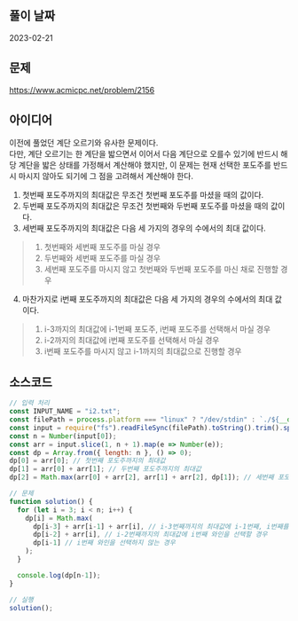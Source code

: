## 풀이 날짜
2023-02-21

## 문제
https://www.acmicpc.net/problem/2156

## 아이디어
이전에 풀었던 계단 오르기와 유사한 문제이다.  
다만, 계단 오르기는 한 계단을 밟으면서 이어서 다음 계단으로 오를수 있기에 반드시 해당 계단을 밟은 상태를 가정해서 계산해야 했지만, 이 문제는 현재 선택한 포도주를 반드시 마시지 않아도 되기에 그 점을 고려해서 계산해야 한다.  
1. 첫번째 포도주까지의 최대값은 무조건 첫번째 포도주를 마셨을 때의 값이다.
2. 두번째 포도주까지의 최대값은 무조건 첫번째와 두번째 포도주를 마셨을 때의 값이다.
3. 세번째 포도주까지의 최대값은 다음 세 가지의 경우의 수에서의 최대 값이다.
> 1. 첫번째와 세번째 포도주를 마실 경우
> 2. 두번째와 세번째 포도주를 마실 경우
> 3. 세번째 포도주를 마시지 않고 첫번째와 두번째 포도주를 마신 채로 진행할 경우
4. 마찬가지로 i번째 포도주까지의 최대값은 다음 세 가지의 경우의 수에서의 최대 값이다.
> 1. i-3까지의 최대값에 i-1번째 포도주, i번째 포도주를 선택해서 마실 경우
> 2. i-2까지의 최대값에 i번째 포도주를 선택해서 마실 경우
> 3. i번째 포도주를 마시지 않고 i-1까지의 최대값으로 진행할 경우

## 소스코드
```js
// 입력 처리
const INPUT_NAME = "i2.txt";
const filePath = process.platform === "linux" ? "/dev/stdin" : `./${__dirname.split('\\').pop()}/${INPUT_NAME}`;
const input = require("fs").readFileSync(filePath).toString().trim().split("\n").map(item => item.trim());
const n = Number(input[0]);
const arr = input.slice(1, n + 1).map(e => Number(e));
const dp = Array.from({ length: n }, () => 0);
dp[0] = arr[0]; // 첫번째 포도주까지의 최대값
dp[1] = arr[0] + arr[1]; // 두번째 포도주까지의 최대값
dp[2] = Math.max(arr[0] + arr[2], arr[1] + arr[2], dp[1]); // 세번째 포도주까지의 최대값

// 문제
function solution() {
  for (let i = 3; i < n; i++) {
    dp[i] = Math.max(
      dp[i-3] + arr[i-1] + arr[i], // i-3번째까지의 최대값에 i-1번째, i번째를 와인을 선택할 경우
      dp[i-2] + arr[i], // i-2번째까지의 최대값에 i번째 와인을 선택할 경우
      dp[i-1] // i번째 와인을 선택하지 않는 경우
    );
  }

  console.log(dp[n-1]);
}

// 실행
solution();
```
